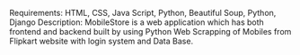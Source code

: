 Requirements: HTML, CSS, Java Script, Python, Beautiful Soup, Python, Django
Description: MobileStore is a web application which has both frontend and backend built by using Python Web Scrapping of Mobiles from Flipkart website with login system and Data Base.
